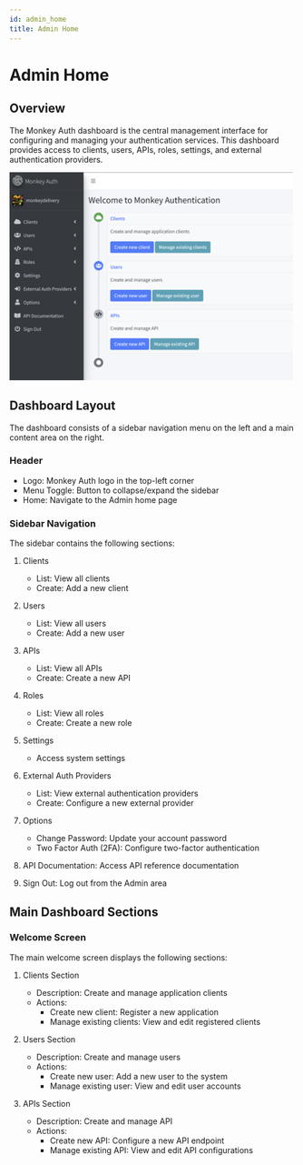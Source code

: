 ```yaml
---
id: admin_home
title: Admin Home
---
```


# Admin Home

## Overview
The Monkey Auth dashboard is the central management interface for configuring and managing your authentication services. This dashboard provides access to clients, users, APIs, roles, settings, and external authentication providers.

<img src="../images/AdminHome.png" alt="Admin Home" width="500"/>

## Dashboard Layout
The dashboard consists of a sidebar navigation menu on the left and a main content area on the right.

### Header
- Logo: Monkey Auth logo in the top-left corner
- Menu Toggle: Button to collapse/expand the sidebar
- Home: Navigate to the Admin home page

### Sidebar Navigation
The sidebar contains the following sections:

1. Clients
   - List: View all clients
   - Create: Add a new client

2. Users
   - List: View all users
   - Create: Add a new user

3. APIs
   - List: View all APIs
   - Create: Create a new API

4. Roles
   - List: View all roles
   - Create: Create a new role

5. Settings
   - Access system settings

6. External Auth Providers
   - List: View external authentication providers
   - Create: Configure a new external provider

7. Options
   - Change Password: Update your account password
   - Two Factor Auth (2FA): Configure two-factor authentication

8. API Documentation: Access API reference documentation

9. Sign Out: Log out from the Admin area

## Main Dashboard Sections

### Welcome Screen
The main welcome screen displays the following sections:

1. Clients Section
   - Description: Create and manage application clients
   - Actions:
     - Create new client: Register a new application
     - Manage existing clients: View and edit registered clients

2. Users Section
   - Description: Create and manage users
   - Actions:
     - Create new user: Add a new user to the system
     - Manage existing user: View and edit user accounts

3. APIs Section
   - Description: Create and manage API
   - Actions:
     - Create new API: Configure a new API endpoint
     - Manage existing API: View and edit API configurations
